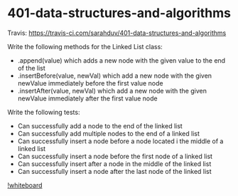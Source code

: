 # 401-data-structures-and-algorithms

Travis: https://travis-ci.com/sarahduv/401-data-structures-and-algorithms

Write the following methods for the Linked List class:

* .append(value) which adds a new node with the given value to the end of the list
* .insertBefore(value, newVal) which add a new node with the given newValue immediately before the first value node
* .insertAfter(value, newVal) which add a new node with the given newValue immediately after the first value node

Write the following tests:

* Can successfully add a node to the end of the linked list
* Can successfully add multiple nodes to the end of a linked list
* Can successfully insert a node before a node located i the middle of a linked list
* Can successfully insert a node before the first node of a linked list
* Can successfully insert after a node in the middle of the linked list
* Can successfully insert a node after the last node of the linked list

[!whiteboard](https://raw.githubusercontent.com/sarahduv/401-data-structures-and-algorithms/master/assets/linked-list-1.jpg)

